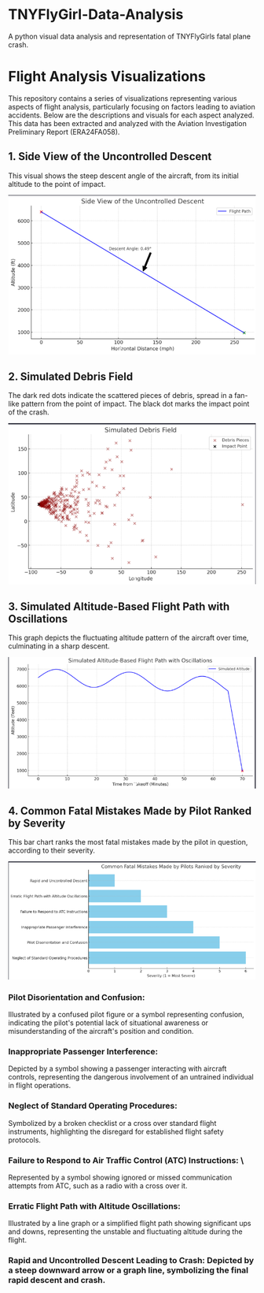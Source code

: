 # TNYFlyGirl-Data-Analysis
A python visual data analysis and representation of TNYFlyGirls fatal plane crash.
# Flight Analysis Visualizations

This repository contains a series of visualizations representing various aspects of flight analysis, particularly focusing on factors leading to aviation accidents. Below are the descriptions and visuals for each aspect analyzed. This data has been extracted and analyzed with the Aviation Investigation Preliminary Report (ERA24FA058).

## 1. Side View of the Uncontrolled Descent
This visual shows the steep descent angle of the aircraft, from its initial altitude to the point of impact.

![Uncontrolled Descent](descent-.png)

## 2. Simulated Debris Field
The dark red dots indicate the scattered pieces of debris, spread in a fan-like pattern from the point of impact. The black dot marks the impact point of the crash.

![Debris Field](debris_field_image.png)

## 3. Simulated Altitude-Based Flight Path with Oscillations
This graph depicts the fluctuating altitude pattern of the aircraft over time, culminating in a sharp descent.

![Altitude Path](flight-path.png)

## 4. Common Fatal Mistakes Made by Pilot Ranked by Severity
This bar chart ranks the most fatal mistakes made by the pilot in question, according to their severity.

![Fatal Mistakes](failure-observations.png)

### Pilot Disorientation and Confusion: 
Illustrated by a confused pilot figure or a symbol representing confusion, indicating the pilot's potential lack of situational awareness or misunderstanding of the aircraft's position and condition.

### Inappropriate Passenger Interference:
Depicted by a symbol showing a passenger interacting with aircraft controls, representing the dangerous involvement of an untrained individual in flight operations.

### Neglect of Standard Operating Procedures: 
Symbolized by a broken checklist or a cross over standard flight instruments, highlighting the disregard for established flight safety protocols.

### Failure to Respond to Air Traffic Control (ATC) Instructions: \
Represented by a symbol showing ignored or missed communication attempts from ATC, such as a radio with a cross over it.

### Erratic Flight Path with Altitude Oscillations: 
Illustrated by a line graph or a simplified flight path showing significant ups and downs, representing the unstable and fluctuating altitude during the flight.

### Rapid and Uncontrolled Descent Leading to Crash: Depicted by a steep downward arrow or a graph line, symbolizing the final rapid descent and crash.

